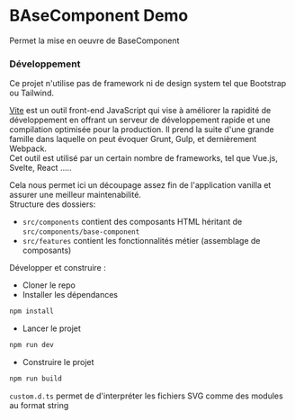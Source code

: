 # BAseComponent Demo

Permet la mise en oeuvre de BaseComponent

### Développement
Ce projet n'utilise pas de framework ni de design system tel que Bootstrap ou Tailwind.  

[Vite](https://vitejs.dev/) est un outil front-end JavaScript qui vise à améliorer la rapidité de développement en offrant un serveur de développement rapide et une compilation optimisée pour la production. Il prend la suite d'une grande famille dans laquelle on peut évoquer Grunt, Gulp, et dernièrement Webpack.  
Cet outil est utilisé par un certain nombre de frameworks, tel que Vue.js, Svelte, React .....   
  
Cela nous permet ici un découpage assez fin de l'application vanilla et assurer une meilleur maintenabilité.  
Structure des dossiers:  
- `src/components` contient des composants HTML héritant de `src/components/base-component`   
- `src/features` contient les fonctionnalités métier (assemblage de composants)   

Développer et construire :  
- Cloner le repo  
- Installer les dépendances  
```bash
npm install
```
- Lancer le projet 
```bash
npm run dev
```
- Construire le projet 
```bash
npm run build
```
`custom.d.ts` permet de d'interpréter les fichiers SVG comme des modules au format string    


